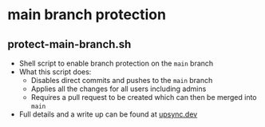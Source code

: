 # main branch protection

## protect-main-branch.sh
* Shell script to enable branch protection on the `main` branch
* What this script does:
    - Disables direct commits and pushes to the `main` branch 
    - Applies all the changes for all users including admins
    - Requires a pull request to be created which can then be merged into `main`
* Full details and a write up can be found at [upsync.dev](https://www.upsync.dev/2022/01/14/github-branch-protection.html)